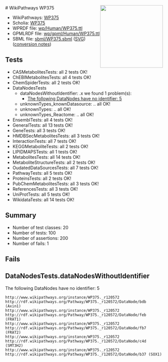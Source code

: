 <img style="float: right; width: 200px" src="../logo.png" />
# WikiPathways WP375

* WikiPathways: [WP375](https://identifiers.org/wikipathways:WP375)
* Scholia: [WP375](https://scholia.toolforge.org/wikipathways/WP375)
* WPRDF file: [wp/Human/WP375.ttl](../wp/Human/WP375.ttl)
* GPMLRDF file: [wp/gpml/Human/WP375.ttl](../wp/gpml/Human/WP375.ttl)
* SBML file: [sbml/WP375.sbml](../sbml/WP375.sbml) ([SVG](../sbml/WP375.svg)) ([conversion notes](../sbml/WP375.txt))

## Tests
* CASMetabolitesTests: all 2 tests OK!
* ChEBIMetabolitesTests: all 4 tests OK!
* ChemSpiderTests: all 2 tests OK!
* DataNodesTests
    * dataNodesWithoutIdentifier: .x we found 1 problem(s):
        * [The following DataNodes have no identifier: 5](#d2d32fa4)
    * unknownTypes_knownDatasource: .. all OK!
    * unknownTypes: .. all OK!
    * unknownTypes_Reactome: .. all OK!
* EnsemblTests: all 4 tests OK!
* GeneralTests: all 13 tests OK!
* GeneTests: all 3 tests OK!
* HMDBSecMetabolitesTests: all 3 tests OK!
* InteractionTests: all 7 tests OK!
* KEGGMetaboliteTests: all 2 tests OK!
* LIPIDMAPSTests: all 1 tests OK!
* MetabolitesTests: all 14 tests OK!
* MetaboliteStructureTests: all 2 tests OK!
* OudatedDataSourcesTests: all 7 tests OK!
* PathwayTests: all 5 tests OK!
* ProteinsTests: all 2 tests OK!
* PubChemMetabolitesTests: all 3 tests OK!
* ReferencesTests: all 3 tests OK!
* UniProtTests: all 5 tests OK!
* WikidataTests: all 14 tests OK!


## Summary

* Number of test classes: 20
* Number of tests: 100
* Number of assertions: 200
* Number of fails: 1

## Fails

<a name="d2d32fa4" />

## DataNodesTests.dataNodesWithoutIdentifier

The following DataNodes have no identifier: 5
```
http://www.wikipathways.org/instance/WP375._r120572 http://rdf.wikipathways.org/Pathway/WP375._r120572/DataNode/bdb (Axin1)
http://www.wikipathways.org/instance/WP375._r120572 http://rdf.wikipathways.org/Pathway/WP375._r120572/DataNode/feb (FRAT1)
http://www.wikipathways.org/instance/WP375._r120572 http://rdf.wikipathways.org/Pathway/WP375._r120572/DataNode/fb7 (FRAT2)
http://www.wikipathways.org/instance/WP375._r120572 http://rdf.wikipathways.org/Pathway/WP375._r120572/DataNode/c4d (SMT3H2)
http://www.wikipathways.org/instance/WP375._r120572 http://rdf.wikipathways.org/Pathway/WP375._r120572/DataNode/b37 (SOX1)
```

